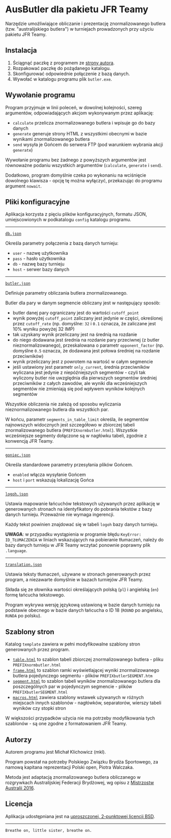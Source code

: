 AusButler dla pakietu JFR Teamy
===============================

Narzędzie umożliwiające obliczanie i prezentację znormalizowanego butlera (tzw. "australijskiego butlera") w turniejach prowadzonych przy użyciu pakietu JFR Teamy.

Instalacja
----------

1. Ściągnąć paczkę z programem ze [strony autora](https://github.com/emkael/jfrteamy-ausbutler/releases).
2. Rozpakować paczkę do pożądanego katalogu.
3. Skonfigurować odpowiednie połączenie z bazą danych.
4. Wywołać w katalogu programu plik `butler.exe`.

Wywołanie programu
------------------

Program przyjmuje w linii poleceń, w dowolnej kolejności, szereg argumentów, odpowiadających akcjom wykonywanym przez aplikację:

 * `calculate` przelicza znormalizowanego butlera i wpisuje go do bazy danych
 * `generate` generuje strony HTML z wszystkimi obecnymi w bazie wynikami znormalizowanego butlera
 * `send` wysyła je Gońcem do serwera FTP (pod warunkiem wybrania akcji `generate`)

Wywołanie programu bez żadnego z powyższych argumentów jest równoważne podaniu wszystkich argumentów (`calculate`, `generate` i `send`).

Dodatkowo, program domyślnie czeka po wykonaniu na wciśnięcie dowolnego klawisza - opcję tę można wyłączyć, przekazując do programu argument `nowait`.

Pliki konfiguracyjne
--------------------

Aplikacja korzysta z pięciu plików konfiguracyjnych, formatu JSON, umiejscowionych w podkatalogu `config` katalogu programu.

---

[`db.json`](config/db.json.EXAMPLE)

Określa parametry połączenia z bazą danych turnieju:

 * `user` - nazwę użytkownika
 * `pass` - hasło użytkownika
 * `db` - nazwę bazy turnieju
 * `host` - serwer bazy danych

---
 
[`butler.json`](config/butler.json)

Definiuje parametry obliczania butlera znormalizowanego.

Butler dla pary w danym segmencie obliczany jest w następujący sposób:

 * butler danej pary ograniczany jest do wartości `cutoff_point`
 * wynik powyżej `cutoff_point` zaliczany jest jedynie w części, określonej przez `cutoff_rate` (np. domyślne: `32` i `0.1` oznacza, że zaliczane jest 10% wyniku powyżej 32 IMP)
 * tak uzyskany wynik przeliczany jest na średnią na rozdanie
 * do niego dodawana jest średnia na rozdanie pary przeciwnej (z butler nieznormalizowanego), przeskalowana o parametr `opponent_factor` (np. domyślne `0.5` oznacza, że dodawana jest połowa średniej na rozdanie przeciwników)
 * wynik przeliczany jest z powrotem na wartość w całym segmencie
 * jeśli ustawiony jest parametr `only_current`, średnia przeciwników wyliczana jest jedynie z niepóźniejszych segmentów - czyli tak wyliczony butler nie uwzględnia dla pierwszych segmentów średniej przeciwników z całych zawodów, ale wyniki dla wcześniejszych segmentów nie zmieniają się pod wpływem wyników kolejnych segmentów

Wszystkie obliczenia nie zależą od sposobu wyliczania nieznormalizowanego butlera dla wszystkich par.

W końcu, parametr `segments_in_table_limit` określa, ile segmentów najnowszych widocznych jest szczegółowo w zbiorczej tabeli znormalizowanego butlera (`PREFIXnormbutler.html`). Wszystkie wcześniejsze segmenty dołączone są w nagłówku tabeli, zgodnie z konwencją JFR Teamy.

---

[`goniec.json`](config/goniec.json)

Określa standardowe parametry przesyłania plików Gońcem.

 * `enabled` włącza wysyłanie Gońcem
 * `host` i `port` wskazują lokalizację Gońca

---

[`logoh.json`](config/logoh.json)

Ustawia mapowanie łańcuchów tekstowych używanych przez aplikację w generowanych stronach na identyfikatory do pobrania tekstów z bazy danych turnieju. Przeważnie nie wymaga ingerencji.

Każdy tekst powinien znajdować się w tabeli `logoh` bazy danych turnieju.

**UWAGA**: w przypadku wystąpienia w programie błędu `KeyError: ID_TŁUMACZENIA` w liniach wskazujących na pobieranie tłumaczeń, należy do bazy danych turnieju w JFR Teamy wczytać ponownie poprawny plik `.language`.

---

[`translation.json`](config/translation.json)

Ustawia teksty tłumaczeń, używane w stronach generowanych przez program, a niezawarte domyślnie w bazach turniejów JFR Teamy.

Składa się ze słownika wartości określających polską (`pl`) i angielską (`en`) formę łańcucha tekstowego.

Program wykrywa wersję językową ustawioną w bazie danych turnieju na podstawie obecnego w bazie danych łańcucha o ID 18 (`ROUND` po angielsku, `RUNDA` po polsku).

Szablony stron
--------------

Katalog `template` zawiera w pełni modyfikowalne szablony stron generowanych przez program.

 * [`table.html`](template/table.html) to szablon tabeli zbiorczej znormalizowanego butlera - pliku `PREFIXnormbutler.html`
 * [`frame.html`](template/frame.html) to szablon ramki wyświetlającej wyniki znormalizowanego butlera pojedynczego segmentu - plików `PREFIXbutlerSEGMENT.htm`
 * [`segment.html`](template/segment.html) to szablon tabeli wyników znormalizowanego butlera dla poszczególnych par w pojedynczym segmencie - plików `PREFIXbutlerSEGMENT.html`
 * [`macros.html`](template/macros.html) zawiera szablony wstawek używanych w różnych miejscach innych szablonów - nagłówków, separatorów, wierszy tabeli wyników czy stopki stron

W większości przypadków użycia nie ma potrzeby modyfikowania tych szablonów - są one zgodne z formatowaniem JFR Teamy.

Autorzy
-------

Autorem programu jest Michał Klichowicz (mkl).

Program powstał na potrzeby Polskiego Związku Brydża Sportowego, za namową kapitana reprezentacji Polski open, Piotra Walczaka.

Metoda jest adaptacją znormalizowanego butlera obliczanego w rozgrywkach Australijskiej Federacji Brydżowej, wg opisu z [Mistrzostw Australii 2016](http://www.abfevents.com.au/events/spnot/2016/include/2016_SN_Supp_Regs.pdf).

Licencja
--------

Aplikacja udostępniana jest na [uproszczonej, 2-punktowej licencji BSD](LICENSE).

---

`Breathe on, little sister, breathe on.`

